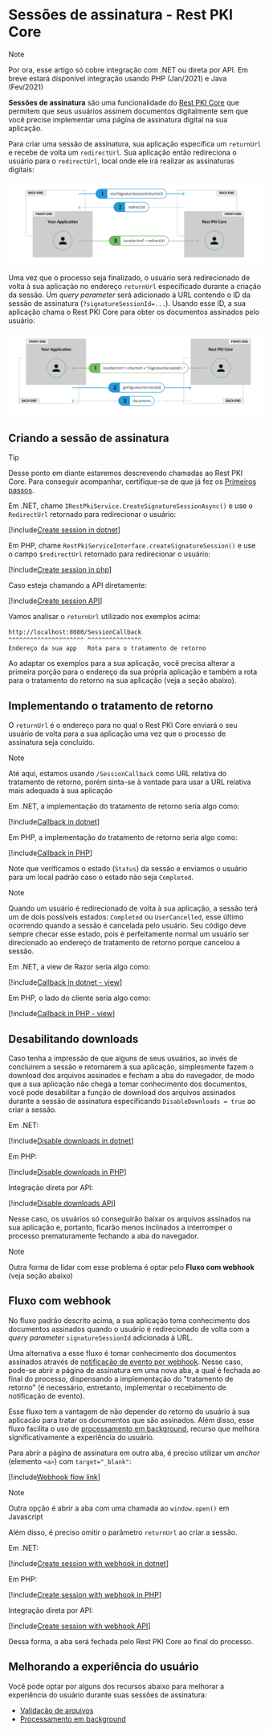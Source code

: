 ﻿# Sessões de assinatura - Rest PKI Core

> [!NOTE]
> Por ora, esse artigo só cobre integração com .NET ou direta por API. Em breve estará disponível integração usando PHP (Jan/2021) e Java (Fev/2021)

**Sessões de assinatura** são uma funcionalidade do [Rest PKI Core](../../index.md) que permitem que seus usuários assinem documentos digitalmente sem que você
precise implementar uma página de assinatura digital na sua aplicação.

Para criar uma sessão de assinatura, sua aplicação especifica um `returnUrl` e recebe de volta um `redirectUrl`. Sua aplicação então redireciona o usuário para o
`redirectUrl`, local onde ele irá realizar as assinaturas digitais:

![Signature session start](../../../../../../images/rest-pki/signature-session-start.png)

Uma vez que o processo seja finalizado, o usuário será redirecionado de volta à sua aplicação no endereço `returnUrl` especificado durante a criação da sessão. Um
*query parameter* será adicionado à URL contendo o ID da sessão de assinatura (`?signatureSessionId=...`). Usando esse ID, a sua aplicação chama o Rest PKI Core para
obter os documentos assinados pelo usuário:

![Signature session end](../../../../../../images/rest-pki/signature-session-end.png)

## Criando a sessão de assinatura

> [!TIP]
> Desse ponto em diante estaremos descrevendo chamadas ao Rest PKI Core. Para conseguir acompanhar, certifique-se de que já fez os [Primeiros passos](get-started.md).

Em .NET, chame `IRestPkiService.CreateSignatureSessionAsync()` e use o `RedirectUrl` retornado para redirecionar o usuário:

[!include[Create session in dotnet](../../../../../../includes/rest-pki/core/signature-sessions/create-dotnet.md)]

Em PHP, chame `RestPkiServiceInterface.createSignatureSession()` e use o campo `$redirectUrl` retornado para redirecionar o usuário:

[!include[Create session in php](../../../../../../includes/rest-pki/core/signature-sessions/create-php.md)]

Caso esteja chamando a API diretamente:

[!include[Create session API](../../../../../../includes/rest-pki/core/signature-sessions/create-api.md)]

Vamos analisar o `returnUrl` utilizado nos exemplos acima:

```plaintext
http://localhost:8080/SessionCallback
^^^^^^^^^^^^^^^^^^^^^ ^^^^^^^^^^^^^^^
Endereço da sua app   Rota para o tratamento de retorno
```

Ao adaptar os exemplos para a sua aplicação, você precisa alterar a primeira porção para o endereço da sua própria aplicação e também a rota para o tratamento do
retorno na sua aplicação (veja a seção abaixo).

## Implementando o tratamento de retorno

O `returnUrl` é o endereço para no qual o Rest PKI Core enviará o seu usuário de volta para a sua aplicação uma vez que o processo de assinatura seja concluído.

> [!NOTE]
> Até aqui, estamos usando `/SessionCallback` como URL relativa do tratamento de retorno, porém sinta-se à vontade para usar a URL relativa mais adequada à sua
> aplicação

Em .NET, a implementação do tratamento de retorno seria algo como:

[!include[Callback in dotnet](../../../../../../includes/rest-pki/core/signature-sessions/callback-dotnet.md)]

Em PHP, a implementação do tratamento de retorno seria algo como:

[!include[Callback in PHP](../../../../../../includes/rest-pki/core/signature-sessions/callback-php.md)]

Note que verificamos o estado (`Status`) da sessão e enviamos o usuário para um local padrão caso o estado não seja `Completed`.

> [!NOTE]
> Quando um usuário é redirecionado de volta à sua aplicação, a sessão terá um de dois possíveis estados: `Completed` ou `UserCancelled`, esse último ocorrendo quando a
> sessão é cancelada pelo usuário. Seu código deve sempre checar esse estado, pois é perfeitamente normal um usuário ser direcionado ao endereço de tratamento de
> retorno porque cancelou a sessão.

Em .NET, a view de Razor seria algo como:

[!include[Callback in dotnet - view](../../../../../../includes/rest-pki/core/signature-sessions/callback-dotnet-view.md)]

Em PHP, o lado do cliente seria algo como:

[!include[Callback in PHP - view](../../../../../../includes/rest-pki/core/signature-sessions/callback-php-view.md)]

## Desabilitando downloads

Caso tenha a impressão de que alguns de seus usuários, ao invés de concluirem a sessão e retornarem à sua aplicação, simplesmente fazem o download dos arquivos
assinados e fecham a aba do navegador, de modo que a sua aplicação não chega a tomar conhecimento dos documentos, você pode desabilitar a função de download dos
arquivos assinados durante a sessão de assinatura especificando `DisableDownloads = true` ao criar a sessão.

Em .NET:

[!include[Disable downloads in dotnet](../../../../../../includes/rest-pki/core/signature-sessions/disable-downloads-dotnet.md)]

Em PHP:

[!include[Disable downloads in PHP](../../../../../../includes/rest-pki/core/signature-sessions/disable-downloads-php.md)]

Integração direta por API:

[!include[Disable downloads API](../../../../../../includes/rest-pki/core/signature-sessions/disable-downloads-api.md)]

Nesse caso, os usuários só conseguirão baixar os arquivos assinados na sua aplicação e, portanto, ficarão menos inclinados a interromper o processo prematuramente
fechando a aba do navegador.

> [!NOTE]
> Outra forma de lidar com esse problema é optar pelo **Fluxo com webhook** (veja seção abaixo)

<a name="webhook-flow" />

## Fluxo com webhook

No fluxo padrão descrito acima, a sua aplicação toma conhecimento dos documentos assinados quando o usuário é redirecionado de volta com a *query parameter*
`signatureSessionId` adicionada à URL.

Uma alternativa a esse fluxo é tomar conhecimento dos documentos assinados através de [notificação de evento por webhook](../webhooks.md). Nesse caso, pode-se
abrir a página de assinatura em uma nova aba, a qual é fechada ao final do processo, dispensando a implementação do "tratamento de retorno" (é necessário, entretanto,
implementar o recebimento de notificação de evento).

Esse fluxo tem a vantagem de não depender do retorno do usuário à sua aplicacão para tratar os documentos que são assinados. Além disso, esse fluxo facilita
o uso de [processamento em background](background-processing.md), recurso que melhora significativamente a experiência do usuário.

Para abrir a página de assinatura em outra aba, é preciso utilizar um *anchor* (elemento `<a>`) com `target="_blank"`:

[!include[Webhook flow link](../../../../../../includes/rest-pki/core/signature-sessions/webhook-flow-link.md)]

> [!NOTE]
> Outra opção é abrir a aba com uma chamada ao `window.open()` em Javascript

Além disso, é preciso omitir o parâmetro `returnUrl` ao criar a sessão.

Em .NET:

[!include[Create session with webhook in dotnet](../../../../../../includes/rest-pki/core/signature-sessions/webhook-flow-dotnet.md)]

Em PHP:

[!include[Create session with webhook in PHP](../../../../../../includes/rest-pki/core/signature-sessions/webhook-flow-php.md)]

Integração direta por API:

[!include[Create session with webhook API](../../../../../../includes/rest-pki/core/signature-sessions/webhook-flow-api.md)]

Dessa forma, a aba será fechada pelo Rest PKI Core ao final do processo.

## Melhorando a experiência do usuário

Você pode optar por alguns dos recursos abaixo para melhorar a experiência do usuário durante suas sessões de assinatura:

* [Validação de arquivos](file-validation.md)
* [Processamento em background](background-processing.md)
